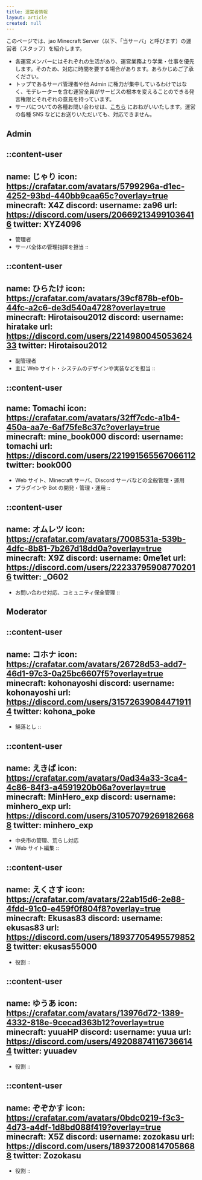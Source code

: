 ```yaml
---
title: 運営者情報
layout: article
created: null
---
```


このページでは、jao Minecraft Server（以下、「当サーバ」と呼びます）の運営者（スタッフ）を紹介します。

- 各運営メンバーにはそれぞれの生活があり、運営業務より学業・仕事を優先します。そのため、対応に時間を要する場合があります。あらかじめご了承ください。
- トップであるサーバ管理者や他 Admin に権力が集中しているわけではなく、モデレーターを含む運営全員がサービスの根本を変えることのできる発言権限とそれぞれの意見を持っています。
- サーバについての各種お問い合わせは、[こちら](/support/inquiry) におねがいいたします。運営の各種 SNS などにお送りいただいても、対応できません。

## Admin

::content-user
---
name: じゃり
icon: https://crafatar.com/avatars/5799296a-d1ec-4252-93bd-440bb9caa65c?overlay=true
minecraft: X4Z
discord:
  username: za96
  url: https://discord.com/users/206692134991036416
twitter: XYZ4096
---
- 管理者
- サーバ全体の管理指揮を担当
::

::content-user
---
name: ひらたけ
icon: https://crafatar.com/avatars/39cf878b-ef0b-44fc-a2c6-de3d540a4728?overlay=true
minecraft: Hirotaisou2012
discord:
  username: hiratake
  url: https://discord.com/users/221498004505362433
twitter: Hirotaisou2012
---
- 副管理者
- 主に Web サイト・システムのデザインや実装などを担当
::

::content-user
---
name: Tomachi
icon: https://crafatar.com/avatars/32ff7cdc-a1b4-450a-aa7e-6af75fe8c37c?overlay=true
minecraft: mine_book000
discord:
  username: tomachi
  url: https://discord.com/users/221991565567066112
twitter: book000
---
- Web サイト、Minecraft サーバ、Discord サーバなどの全般管理・運用
- プラグインや Bot の開発・管理・運用
::

::content-user
---
name: オムレツ
icon: https://crafatar.com/avatars/7008531a-539b-4dfc-8b81-7b267d18dd0a?overlay=true
minecraft: X9Z
discord:
  username: 0me1et
  url: https://discord.com/users/222337959087702016
twitter: _O602
---
- お問い合わせ対応、コミュニティ保全管理
::

## Moderator

::content-user
---
name: コホナ
icon: https://crafatar.com/avatars/26728d53-add7-46d1-97c3-0a25bc6607f5?overlay=true
minecraft: kohonayoshi
discord:
  username: kohonayoshi
  url: https://discord.com/users/315726390844719114
twitter: kohona_poke
---
- 鯖落とし
::

::content-user
---
name: えきぱ
icon: https://crafatar.com/avatars/0ad34a33-3ca4-4c86-84f3-a4591920b06a?overlay=true
minecraft: MinHero_exp
discord:
  username: minhero_exp
  url: https://discord.com/users/310570792691826688
twitter: minhero_exp
---
- 中央市の管理、荒らし対応
- Web サイト編集
::

::content-user
---
name: えくさす
icon: https://crafatar.com/avatars/22ab15d6-2e88-4fdd-91c0-e459f0f804f8?overlay=true
minecraft: Ekusas83
discord:
  username: ekusas83
  url: https://discord.com/users/189377054955798528
twitter: ekusas55000
---
- 役割
::

::content-user
---
name: ゆうあ
icon: https://crafatar.com/avatars/13976d72-1389-4332-818e-9cecad363b12?overlay=true
minecraft: yuuaHP
discord:
  username: yuua
  url: https://discord.com/users/492088741167366144
twitter: yuuadev
---
- 役割
::

::content-user
---
name: ぞぞかす
icon: https://crafatar.com/avatars/0bdc0219-f3c3-4d73-a4df-1d8bd088f419?overlay=true
minecraft: X5Z
discord:
  username: zozokasu
  url: https://discord.com/users/189372008147058688
twitter: Zozokasu
---
- 役割
::
